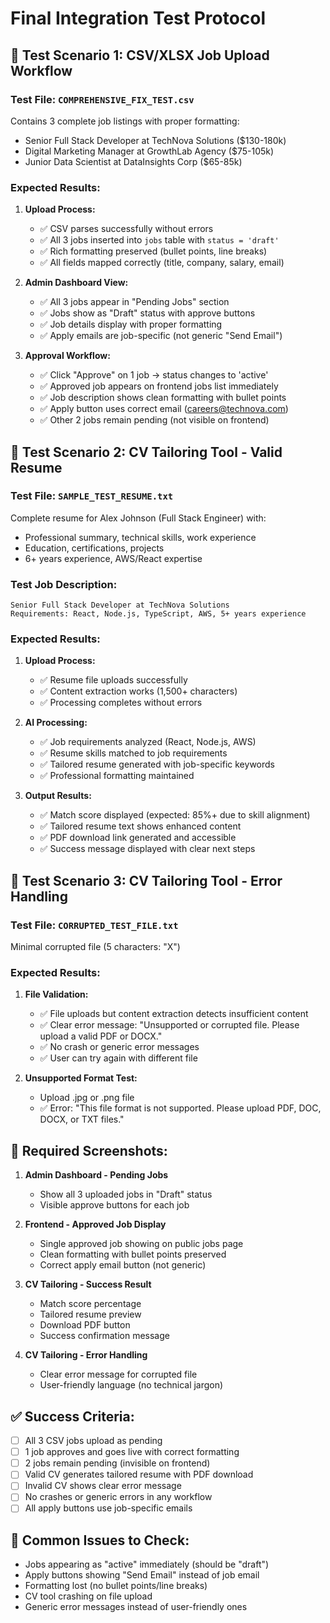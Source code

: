 # Final Integration Test Protocol

## 🧪 Test Scenario 1: CSV/XLSX Job Upload Workflow

### Test File: `COMPREHENSIVE_FIX_TEST.csv`
Contains 3 complete job listings with proper formatting:
- Senior Full Stack Developer at TechNova Solutions ($130-180k)  
- Digital Marketing Manager at GrowthLab Agency ($75-105k)
- Junior Data Scientist at DataInsights Corp ($65-85k)

### Expected Results:
1. **Upload Process:**
   - ✅ CSV parses successfully without errors
   - ✅ All 3 jobs inserted into `jobs` table with `status = 'draft'` 
   - ✅ Rich formatting preserved (bullet points, line breaks)
   - ✅ All fields mapped correctly (title, company, salary, email)

2. **Admin Dashboard View:**
   - ✅ All 3 jobs appear in "Pending Jobs" section
   - ✅ Jobs show as "Draft" status with approve buttons
   - ✅ Job details display with proper formatting
   - ✅ Apply emails are job-specific (not generic "Send Email")

3. **Approval Workflow:**
   - ✅ Click "Approve" on 1 job → status changes to 'active'
   - ✅ Approved job appears on frontend jobs list immediately  
   - ✅ Job description shows clean formatting with bullet points
   - ✅ Apply button uses correct email (careers@technova.com)
   - ✅ Other 2 jobs remain pending (not visible on frontend)

## 🧪 Test Scenario 2: CV Tailoring Tool - Valid Resume

### Test File: `SAMPLE_TEST_RESUME.txt`
Complete resume for Alex Johnson (Full Stack Engineer) with:
- Professional summary, technical skills, work experience
- Education, certifications, projects
- 6+ years experience, AWS/React expertise

### Test Job Description:
```
Senior Full Stack Developer at TechNova Solutions
Requirements: React, Node.js, TypeScript, AWS, 5+ years experience
```

### Expected Results:
1. **Upload Process:**
   - ✅ Resume file uploads successfully 
   - ✅ Content extraction works (1,500+ characters)
   - ✅ Processing completes without errors

2. **AI Processing:**
   - ✅ Job requirements analyzed (React, Node.js, AWS)
   - ✅ Resume skills matched to job requirements
   - ✅ Tailored resume generated with job-specific keywords
   - ✅ Professional formatting maintained

3. **Output Results:**
   - ✅ Match score displayed (expected: 85%+ due to skill alignment)
   - ✅ Tailored resume text shows enhanced content
   - ✅ PDF download link generated and accessible
   - ✅ Success message displayed with clear next steps

## 🧪 Test Scenario 3: CV Tailoring Tool - Error Handling

### Test File: `CORRUPTED_TEST_FILE.txt`
Minimal corrupted file (5 characters: "X")

### Expected Results:
1. **File Validation:**
   - ✅ File uploads but content extraction detects insufficient content
   - ✅ Clear error message: "Unsupported or corrupted file. Please upload a valid PDF or DOCX."
   - ✅ No crash or generic error messages
   - ✅ User can try again with different file

2. **Unsupported Format Test:**
   - Upload .jpg or .png file
   - ✅ Error: "This file format is not supported. Please upload PDF, DOC, DOCX, or TXT files."

## 📸 Required Screenshots:

1. **Admin Dashboard - Pending Jobs**
   - Show all 3 uploaded jobs in "Draft" status
   - Visible approve buttons for each job

2. **Frontend - Approved Job Display**  
   - Single approved job showing on public jobs page
   - Clean formatting with bullet points preserved
   - Correct apply email button (not generic)

3. **CV Tailoring - Success Result**
   - Match score percentage
   - Tailored resume preview  
   - Download PDF button
   - Success confirmation message

4. **CV Tailoring - Error Handling**
   - Clear error message for corrupted file
   - User-friendly language (no technical jargon)

## ✅ Success Criteria:

- [ ] All 3 CSV jobs upload as pending
- [ ] 1 job approves and goes live with correct formatting  
- [ ] 2 jobs remain pending (invisible on frontend)
- [ ] Valid CV generates tailored resume with PDF download
- [ ] Invalid CV shows clear error message
- [ ] No crashes or generic errors in any workflow
- [ ] All apply buttons use job-specific emails

## 🚨 Common Issues to Check:

- Jobs appearing as "active" immediately (should be "draft")
- Apply buttons showing "Send Email" instead of job email
- Formatting lost (no bullet points/line breaks)
- CV tool crashing on file upload
- Generic error messages instead of user-friendly ones